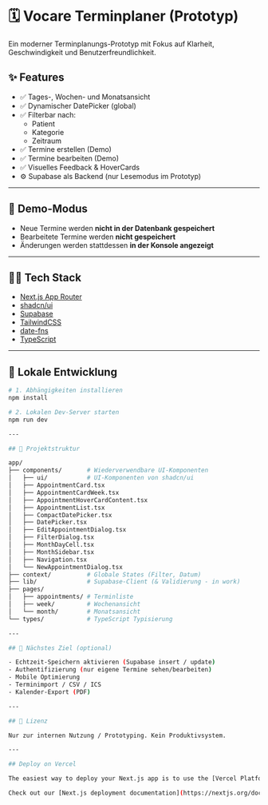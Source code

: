 # 🗓️ Vocare Terminplaner (Prototyp)

Ein moderner Terminplanungs-Prototyp mit Fokus auf Klarheit, Geschwindigkeit und Benutzerfreundlichkeit.

## ✨ Features

- ✅ Tages-, Wochen- und Monatsansicht
- ✅ Dynamischer DatePicker (global)
- ✅ Filterbar nach:
  - Patient
  - Kategorie
  - Zeitraum
- ✅ Termine erstellen (Demo)
- ✅ Termine bearbeiten (Demo)
- ✅ Visuelles Feedback & HoverCards
- ⚙️ Supabase als Backend (nur Lesemodus im Prototyp)

---

## 🧪 Demo-Modus

- Neue Termine werden **nicht in der Datenbank gespeichert**
- Bearbeitete Termine werden **nicht gespeichert**
- Änderungen werden stattdessen **in der Konsole angezeigt**

---

## 🧑‍💻 Tech Stack

- [Next.js App Router](https://nextjs.org/)
- [shadcn/ui](https://ui.shadcn.dev/)
- [Supabase](https://supabase.com/)
- [TailwindCSS](https://tailwindcss.com/)
- [date-fns](https://date-fns.org/)
- [TypeScript](https://www.typescriptlang.org/)

---

## 🚀 Lokale Entwicklung

```bash
# 1. Abhängigkeiten installieren
npm install

# 2. Lokalen Dev-Server starten
npm run dev

---

## 📁 Projektstruktur

app/
├── components/       # Wiederverwendbare UI-Komponenten
│   ├── ui/           # UI-Komponenten von shadcn/ui
│   ├── AppointmentCard.tsx
│   ├── AppointmentCardWeek.tsx
│   ├── AppointmentHoverCardContent.tsx
│   ├── AppointmentList.tsx
│   ├── CompactDatePicker.tsx
│   ├── DatePicker.tsx
│   ├── EditAppointmentDialog.tsx
│   ├── FilterDialog.tsx
│   ├── MonthDayCell.tsx
│   ├── MonthSidebar.tsx
│   ├── Navigation.tsx
│   └── NewAppointmentDialog.tsx
├── context/          # Globale States (Filter, Datum)
├── lib/              # Supabase-Client (& Validierung - in work)
├── pages/
│   ├── appointments/ # Terminliste
│   ├── week/         # Wochenansicht
│   └── month/        # Monatsansicht
└── types/            # TypeScript Typisierung

---

## 📌 Nächstes Ziel (optional)

- Echtzeit-Speichern aktivieren (Supabase insert / update)
- Authentifizierung (nur eigene Termine sehen/bearbeiten)
- Mobile Optimierung
- Terminimport / CSV / ICS
- Kalender-Export (PDF)

---

## 📝 Lizenz

Nur zur internen Nutzung / Prototyping. Kein Produktivsystem.

---

## Deploy on Vercel

The easiest way to deploy your Next.js app is to use the [Vercel Platform](https://vercel.com/new?utm_medium=default-template&filter=next.js&utm_source=create-next-app&utm_campaign=create-next-app-readme) from the creators of Next.js.

Check out our [Next.js deployment documentation](https://nextjs.org/docs/app/building-your-application/deploying) for more details.
